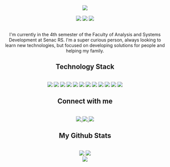 
<div align="center">
  <img src="https://cdn.discordapp.com/attachments/936094333248086058/936094565608353812/ZeonityDev.png" />
</div>

</br>

<div align="center">
 <img src="https://badges.pufler.dev/visits/LeoDiasz/LeoDiasz"/> 
 <img src="https://badges.pufler.dev/repos/LeoDiasz"/>
 <img src="https://badges.pufler.dev/commits/monthly/LeoDiasz" />
</div>

</br>

<p align="center">
 I'm currently in the 4th semester of the Faculty of Analysis and Systems Development at Senac RS. I'm a super curious person, always looking to learn new technologies, but focused on developing solutions for people and helping my family.
</p>  

<!-- Stats  Tecnology LeoDiasz-->

<h2 align="center">Technology Stack</h2>

</br>

<div align="center">
  <img src="https://img.shields.io/badge/html5-%23E34F26.svg?style=for-the-badge&logo=html5&logoColor=white"/>
  <img src="https://img.shields.io/badge/css3-%231572B6.svg?style=for-the-badge&logo=css3&logoColor=white"/>
  <img src="https://img.shields.io/badge/javascript-%23323330.svg?style=for-the-badge&logo=javascript&logoColor=%23F7DF1E"/>
  <img src="https://img.shields.io/badge/typescript-%23007ACC.svg?style=for-the-badge&logo=typescript&logoColor=white)"/>
  <img src="https://img.shields.io/badge/react-%2320232a.svg?style=for-the-badge&logo=react&logoColor=%2361DAFB"/>
  <img src="https://img.shields.io/badge/node.js-6DA55F?style=for-the-badge&logo=node.js&logoColor=white"/>
  <img src="https://img.shields.io/badge/python-3670A0?style=for-the-badge&logo=python&logoColor=ffdd54"/>
   <img src="https://img.shields.io/badge/php-%23777BB4.svg?style=for-the-badge&logo=php&logoColor=white"/>
  <img src="https://img.shields.io/badge/mysql-%2300f.svg?style=for-the-badge&logo=mysql&logoColor=white"/>
  <img src="https://img.shields.io/badge/postgres-%23316192.svg?style=for-the-badge&logo=postgresql&logoColor=white"/>
  <img src="https://img.shields.io/badge/git-%23F05033.svg?style=for-the-badge&logo=git&logoColor=white" />
  <img src="https://img.shields.io/badge/github-%23121011.svg?style=for-the-badge&logo=github&logoColor=white"/>
</div>

<!-- Contact  LeoDiasz-->

<h2 align="center">Connect with me</h2>

</br>

<div align="center">
  <a href="https://www.instagram.com/leo_dias79/">
     <img src="https://img.shields.io/badge/@leodias79-%23E4405F.svg?style=for-the-badge&logo=Instagram&logoColor=white"/>
  </a>
  
  <a href="mailto: leonardoduarte.multimidia@gmail.com">
   <img src="https://img.shields.io/badge/Leonardo-D14836?style=for-the-badge&logo=gmail&logoColor=white"/>
  </a>
  <a href="https://www.linkedin.com/in/leonardo-dias-40a056201/">
   <img src="https://img.shields.io/badge/Leonardo Dias-%230077B5.svg?style=for-the-badge&logo=linkedin&logoColor=white"/>
  </a>
</div>

<!-- Stats  LeoDiasz-->

<h2 align="center">
  My Github Stats
</h2>
 
</br>

<div align="center">
  <img  src = "https://github-readme-stats.vercel.app/api?username=LeoDiasz&show_icons=false&theme=midnight-purple&line_height=27">
  <img src = "https://github-readme-stats.vercel.app/api/top-langs/?username=LeoDiasz&hide=html,css&theme=midnight-purple">
</div>

<div align = "center">
 <img  src="https://github-readme-streak-stats.herokuapp.com/?user=LeoDiasz&show_icons=true&locale=en&layout=compact&theme=midnight-purple&line_height=0" />
</div> 


